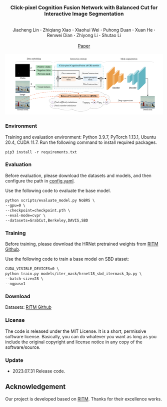 ### <p align="center"> Click-pixel Cognition Fusion Network with Balanced Cut for Interactive Image Segmentation
<br>

<div align="center">
  Jiacheng&nbsp;Lin</a> <b>&middot;</b>
  Zhiqiang&nbsp;Xiao</a> <b>&middot;</b>
  Xiaohui&nbsp;Wei</a> <b>&middot;</b>
  Puhong&nbsp;Duan</a> <b>&middot;</b>
  Xuan&nbsp;He</a> <b>&middot;</b>
  Renwei&nbsp;Dian</a> <b>&middot;</b>
  Zhiyong&nbsp;Li</a> <b>&middot;</b>
  Shutao&nbsp;Li</a>
  <br> <br>
  <a href="" target="_blank">Paper</a>
</div>
</br>

<div align=center><img src="assets/network.png" /></div>


### Environment

Training and evaluation environment: Python 3.9.7, PyTorch 1.13.1, Ubuntu 20.4, CUDA 11.7. Run the following command to install required packages.

```
pip3 install -r requirements.txt
```

### Evaluation


Before evaluation, please download the datasets and models, and then configure the path in [config.yaml](./config.yaml).

Use the following code to evaluate the base model.

```
python scripts/evaluate_model.py NoBRS \
--gpu=0 \
--checkpoint=checkpoint.pth \
--eval-mode=cvpr \
--datasets=GrabCut,Berkeley,DAVIS,SBD
```

### Training

Before training, please download the HRNet  pretrained weights from  [RITM Github](https://github.com/saic-vul/ritm_interactive_segmentation).

Use the following code to train a base model on SBD ataset:

```
CUDA_VISIBLE_DEVICES=0 \
python train.py models/iter_mask/hrnet18_sbd_itermask_3p.py \
--batch-size=28 \
--ngpus=1
```

### Download

Datasets: [RITM Github](https://github.com/saic-vul/ritm_interactive_segmentation)


### License

The code is released under the MIT License. It is a short, permissive software license. Basically, you can do whatever you want as long as you include the original copyright and license notice in any copy of the software/source.

### Update

- 2023.07.31 Release code.


## Acknowledgement
Our project is developed based on [RITM](https://github.com/saic-vul/ritm_interactive_segmentation). Thanks for their excellence works.
